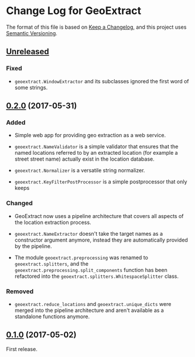 # Change Log for GeoExtract

The format of this file is based on [Keep a Changelog], and this
project uses [Semantic Versioning].


## [Unreleased]

### Fixed

- `geoextract.WindowExtractor` and its subclasses ignored the first word of
  some strings.


## [0.2.0] (2017-05-31)

### Added

- Simple web app for providing geo extraction as a web service.

- `geoextract.NameValidator` is a simple validator that ensures that the
  named locations referred to by an extracted location (for example a street
  street name) actually exist in the location database.

- `geoextract.Normalizer` is a versatile string normalizer.

- `geoextract.KeyFilterPostProcessor` is a simple postprocessor that only keeps

### Changed

- GeoExtract now uses a pipeline architecture that covers all aspects of the
  location extraction process.

- `geoextract.NameExtractor` doesn't take the target names as a constructor
  argument anymore, instead they are automatically provided by the pipeline.

- The module `geoextract.preprocessing` was renamed to `geoextract.splitters`,
  and the `geoextract.preprocessing.split_components` function has been
  refactored into the `geoextract.splitters.WhitespaceSplitter` class.

### Removed

- `geoextract.reduce_locations` and `geoextract.unique_dicts` were merged into
  the pipeline architecture and aren't available as a standalone functions
  anymore.


## [0.1.0] (2017-05-02)

First release.


[Keep a Changelog]: http://keepachangelog.com
[Semantic Versioning]: http://semver.org/

[Unreleased]: https://github.com/stadt-karlsruhe/geoextract/compare/v0.2.0...master
[0.2.0]: https://github.com/stadt-karlsruhe/geoextract/compare/v0.1.0...v0.2.0
[0.1.0]: https://github.com/stadt-karlsruhe/geoextract/commits/v0.1.0

